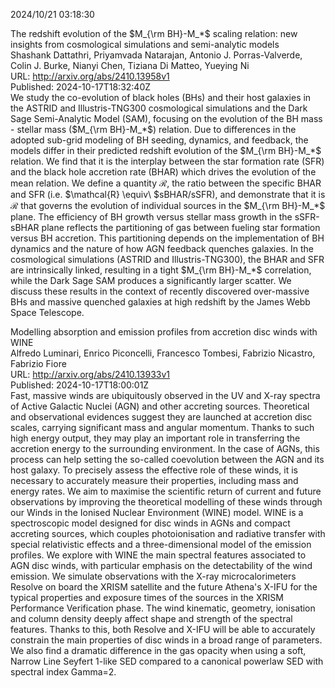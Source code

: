 2024/10/21 03:18:30  

The redshift evolution of the $M_{\rm BH}-M_*$ scaling relation: new
  insights from cosmological simulations and semi-analytic models  
Shashank Dattathri, Priyamvada Natarajan, Antonio J. Porras-Valverde, Colin J. Burke, Nianyi Chen, Tiziana Di Matteo, Yueying Ni  
URL: http://arxiv.org/abs/2410.13958v1  
Published: 2024-10-17T18:32:40Z  
  We study the co-evolution of black holes (BHs) and their host galaxies in the ASTRID and Illustris-TNG300 cosmological simulations and the Dark Sage Semi-Analytic Model (SAM), focusing on the evolution of the BH mass - stellar mass ($M_{\rm BH}-M_*$) relation. Due to differences in the adopted sub-grid modeling of BH seeding, dynamics, and feedback, the models differ in their predicted redshift evolution of the $M_{\rm BH}-M_*$ relation. We find that it is the interplay between the star formation rate (SFR) and the black hole accretion rate (BHAR) which drives the evolution of the mean relation. We define a quantity $\mathcal{R}$, the ratio between the specific BHAR and SFR (i.e. $\mathcal{R} \equiv\ $sBHAR/sSFR), and demonstrate that it is $\mathcal{R}$ that governs the evolution of individual sources in the $M_{\rm BH}-M_*$ plane. The efficiency of BH growth versus stellar mass growth in the sSFR-sBHAR plane reflects the partitioning of gas between fueling star formation versus BH accretion. This partitioning depends on the implementation of BH dynamics and the nature of how AGN feedback quenches galaxies. In the cosmological simulations (ASTRID and Illustris-TNG300), the BHAR and SFR are intrinsically linked, resulting in a tight $M_{\rm BH}-M_*$ correlation, while the Dark Sage SAM produces a significantly larger scatter. We discuss these results in the context of recently discovered over-massive BHs and massive quenched galaxies at high redshift by the James Webb Space Telescope.   

Modelling absorption and emission profiles from accretion disc winds
  with WINE  
Alfredo Luminari, Enrico Piconcelli, Francesco Tombesi, Fabrizio Nicastro, Fabrizio Fiore  
URL: http://arxiv.org/abs/2410.13933v1  
Published: 2024-10-17T18:00:01Z  
  Fast, massive winds are ubiquitously observed in the UV and X-ray spectra of Active Galactic Nuclei (AGN) and other accreting sources. Theoretical and observational evidences suggest they are launched at accretion disc scales, carrying significant mass and angular momentum. Thanks to such high energy output, they may play an important role in transferring the accretion energy to the surrounding environment. In the case of AGNs, this process can help setting the so-called coevolution between the AGN and its host galaxy. To precisely assess the effective role of these winds, it is necessary to accurately measure their properties, including mass and energy rates. We aim to maximise the scientific return of current and future observations by improving the theoretical modelling of these winds through our Winds in the Ionised Nuclear Environment (WINE) model. WINE is a spectroscopic model designed for disc winds in AGNs and compact accreting sources, which couples photoionisation and radiative transfer with special relativistic effects and a three-dimensional model of the emission profiles. We explore with WINE the main spectral features associated to AGN disc winds, with particular emphasis on the detectability of the wind emission. We simulate observations with the X-ray microcalorimeters Resolve on board the XRISM satellite and the future Athena's X-IFU for the typical properties and exposure times of the sources in the XRISM Performance Verification phase. The wind kinematic, geometry, ionisation and column density deeply affect shape and strength of the spectral features. Thanks to this, both Resolve and X-IFU will be able to accurately constrain the main properties of disc winds in a broad range of parameters. We also find a dramatic difference in the gas opacity when using a soft, Narrow Line Seyfert 1-like SED compared to a canonical powerlaw SED with spectral index Gamma=2.   

